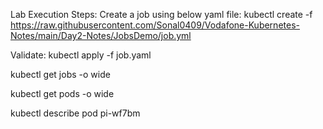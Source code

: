 Lab Execution Steps:
Create a job using below yaml file:
kubectl create -f https://raw.githubusercontent.com/Sonal0409/Vodafone-Kubernetes-Notes/main/Day2-Notes/JobsDemo/job.yml

Validate:
kubectl apply -f job.yaml

kubectl get jobs -o wide

kubectl get pods -o wide

kubectl describe pod pi-wf7bm
